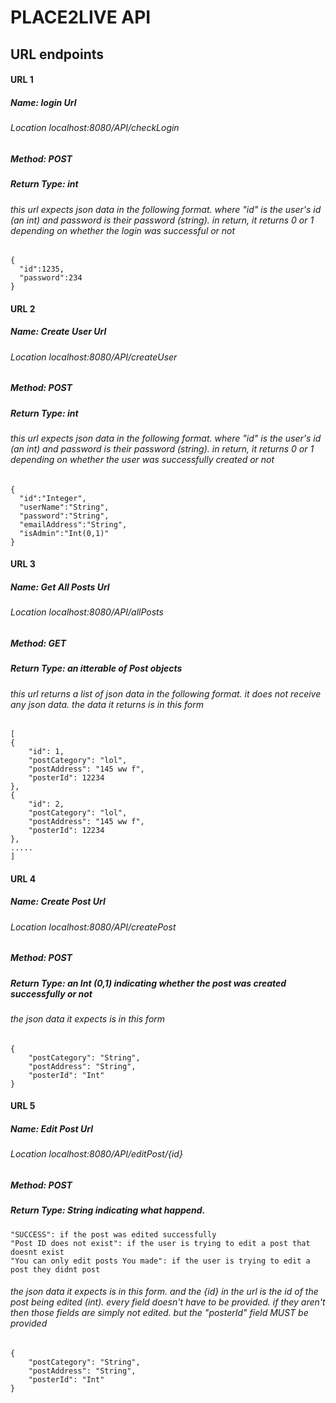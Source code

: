 # PLACE2LIVE API 

## URL endpoints


#### URL 1
##### Name: login Url
###### Location localhost:8080/API/checkLogin
##### Method: POST
##### Return Type: int

###### this url expects json data in the following format. where "id" is the user's id (an int) and password is their password (string). in return, it returns 0 or 1 depending on whether the login was successful or not
	{
      "id":1235,
      "password":234
    }
    
    
    
    
#### URL 2
##### Name: Create User Url
###### Location localhost:8080/API/createUser
##### Method: POST
##### Return Type: int
###### this url expects json data in the following format. where "id" is the user's id (an int) and password is their password (string). in return, it returns 0 or 1 depending on whether the user was successfully created or not
	{
      "id":"Integer",
      "userName":"String",
      "password":"String",
      "emailAddress":"String",
      "isAdmin":"Int(0,1)"
    }
    
    
 #### URL 3
##### Name: Get All Posts Url
###### Location localhost:8080/API/allPosts
##### Method: GET
##### Return Type: an itterable of Post objects
###### this url returns a list of json data in the following format. it does not receive any json data. the data it returns is in this form
	[
    {
        "id": 1,
        "postCategory": "lol",
        "postAddress": "145 ww f",
        "posterId": 12234
    },
    {
        "id": 2,
        "postCategory": "lol",
        "postAddress": "145 ww f",
        "posterId": 12234
    },
    .....
    ]
    
    
    
   #### URL 4
##### Name: Create Post Url
###### Location localhost:8080/API/createPost
##### Method: POST
##### Return Type: an Int (0,1) indicating whether the post was created successfully or not
###### the json data it expects is in this form 


	{    
        "postCategory": "String",
        "postAddress": "String",
        "posterId": "Int"
    }
    
    
    
   #### URL 5
##### Name: Edit Post Url
###### Location localhost:8080/API/editPost/{id}
##### Method: POST
##### Return Type: String indicating what happend. 
	"SUCCESS": if the post was edited successfully
    "Post ID does not exist": if the user is trying to edit a post that doesnt exist
    "You can only edit posts You made": if the user is trying to edit a post they didnt post
###### the json data it expects is in this form. and the {id} in the url is the id of the post being edited (int). every field doesn't have to be provided. if they aren't then those fields are simply not edited. but the "posterId" field MUST be provided


	{    
        "postCategory": "String",
        "postAddress": "String",
        "posterId": "Int"
    }
